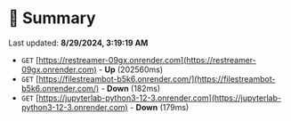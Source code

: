 # 📖 Summary
Last updated: **8/29/2024, 3:19:19 AM**

- `GET` [https://restreamer-09gx.onrender.com](https://restreamer-09gx.onrender.com) - **Up** (202560ms)
- `GET` [https://filestreambot-b5k6.onrender.com/](https://filestreambot-b5k6.onrender.com/) - **Down** (182ms)
- `GET` [https://jupyterlab-python3-12-3.onrender.com](https://jupyterlab-python3-12-3.onrender.com) - **Down** (179ms)
